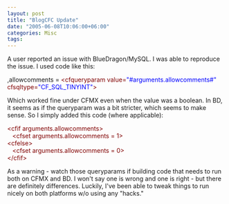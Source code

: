 ```yaml
---
layout: post
title: "BlogCFC Update"
date: "2005-06-08T10:06:00+06:00"
categories: Misc 
tags: 
---
```


A user reported an issue with BlueDragon/MySQL. I was able to reproduce the issue. I used code like this:

<div class="code">,allowcomments = <FONT COLOR=MAROON>&lt;cfqueryparam value=<FONT COLOR=BLUE>"#arguments.allowcomments#"</FONT> cfsqltype=<FONT COLOR=BLUE>"CF_SQL_TINYINT"</FONT>&gt;</FONT></div>

Which worked fine under CFMX even when the value was a boolean. In BD, it seems as if the queryparam was a bit stricter, which seems to make sense. So I simply added this code (where applicable):

<div class="code"><FONT COLOR=MAROON>&lt;cfif arguments.allowcomments&gt;</FONT><br>
&nbsp;&nbsp;&nbsp;<FONT COLOR=MAROON>&lt;cfset arguments.allowcomments = 1&gt;</FONT><br>
<FONT COLOR=MAROON>&lt;cfelse&gt;</FONT><br>
&nbsp;&nbsp;&nbsp;<FONT COLOR=MAROON>&lt;cfset arguments.allowcomments = 0&gt;</FONT><br>
<FONT COLOR=MAROON>&lt;/cfif&gt;</FONT></div>

As a warning - watch those queryparams if building code that needs to run both on CFMX and BD. I won't say one is wrong and one is right - but there are definitely differences. Luckily, I've been able to tweak things to run nicely on both platforms w/o using any "hacks."